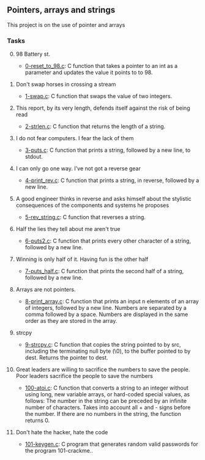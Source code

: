 ## Pointers, arrays and strings


This project is on the use of pointer and arrays

### Tasks


0. 98 Battery st.

	- [0-reset_to_98.c](https://github.com/Callistus25/alx-low_level_programming/blob/master/0x05-pointers_arrays_strings/0-reset_to_98.c): C function that takes a pointer to an int as a parameter and updates the value it points to to 98.
1. Don't swap horses in crossing a stream

	- [1-swap.c](https://github.com/Callistus25/alx-low_level_programming/blob/master/0x05-pointers_arrays_strings/1-swap.c): C function that swaps the value of two integers.
2. This report, by its very length, defends itself against the risk of being read

	- [2-strlen.c](https://github.com/Callistus25/alx-low_level_programming/blob/master/0x05-pointers_arrays_strings/2-strlen.c): C function that returns the length of a string.
3. I do not fear computers. I fear the lack of them

	- [3-puts.c](https://github.com/Callistus25/alx-low_level_programming/blob/master/0x05-pointers_arrays_strings/3-puts.c): C function that prints a string, followed by a new line, to stdout.
4. I can only go one way. I've not got a reverse gear

	- [4-print_rev.c](https://github.com/Callistus25/alx-low_level_programming/blob/master/0x05-pointers_arrays_strings/4-print_rev.c): C function that prints a string, in reverse, followed by a new line.
5. A good engineer thinks in reverse and asks himself about the stylistic consequences of the components and systems he proposes

	- [5-rev_string.c](https://github.com/Callistus25/alx-low_level_programming/blob/master/0x05-pointers_arrays_strings/5-rev_string.c): C function that reverses a string.
6. Half the lies they tell about me aren't true

	- [6-puts2.c](https://github.com/Callistus25/alx-low_level_programming/blob/master/0x05-pointers_arrays_strings/6-puts2.c): C function that prints every other character of a string, followed by a new line.
7. Winning is only half of it. Having fun is the other half

	- [7-puts_half.c](https://github.com/Callistus25/alx-low_level_programming/blob/master/0x05-pointers_arrays_strings/7-puts_half.c): C function that prints the second half of a string, followed by a new line.
8. Arrays are not pointers.

	- [8-print_array.c](https://github.com/Callistus25/alx-low_level_programming/blob/master/0x05-pointers_arrays_strings/8-print_array.c): C function that prints an input n elements of an array of integers, followed by a new line.
Numbers are separated by a comma followed by a space.
Numbers are displayed in the same order as they are stored in the array.
9. strcpy

	- [9-strcpy.c](https://github.com/Callistus25/alx-low_level_programming/blob/master/0x05-pointers_arrays_strings/9-strcpy.c): C function that copies the string pointed to by src, including the terminating null byte (\0), to the buffer pointed to by dest.
Returns the pointer to dest.
10. Great leaders are willing to sacrifice the numbers to save the people. Poor leaders sacrifice the people to save the numbers

	- [100-atoi.c](https://github.com/Callistus25/alx-low_level_programming/blob/master/0x05-pointers_arrays_strings/100-atoi.c): C function that converts a string to an integer without using long, new variable arrays, or hard-coded special values, as follows:
The number in the string can be preceded by an infinite number of characters.
Takes into account all + and - signs before the number.
If there are no numbers in the string, the function returns 0.
11. Don't hate the hacker, hate the code

	- [101-keygen.c](https://github.com/Callistus25/alx-low_level_programming/blob/master/0x05-pointers_arrays_strings/101-keygen.c): C program that generates random valid passwords for the program 101-crackme..

